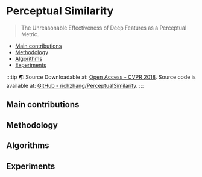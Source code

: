 # Perceptual Similarity

> The Unreasonable Effectiveness of Deep Features as a Perceptual Metric.

- [Main contributions](#main-contributions)
- [Methodology](#methodology)
- [Algorithms](#algorithms)
- [Experiments](#experiments)

:::tip 🌏 Source
Downloadable at: [Open Access - CVPR 2018](https://openaccess.thecvf.com/content_cvpr_2018/papers/Zhang_The_Unreasonable_Effectiveness_CVPR_2018_paper.pdf). Source code is available at: [GitHub - richzhang/PerceptualSimilarity](https://github.com/richzhang/PerceptualSimilarity).
:::

## Main contributions

## Methodology

## Algorithms

## Experiments
